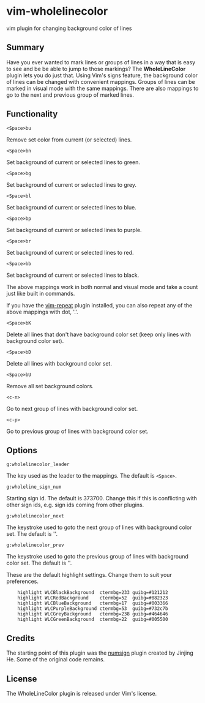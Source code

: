 # vim-wholelinecolor
vim plugin for changing background color of lines

## Summary

Have you ever wanted to mark lines or groups of lines in a way that is easy
to see and be be able to jump to those markings? The **WholeLineColor** plugin
lets you do just that. Using Vim's signs feature, the background color of
lines can be changed with convenient mappings. Groups of lines can be
marked in visual mode with the same mappings. There are also mappings to
go to the next and previous group of marked lines.

## Functionality

```vim
<Space>bu
```
Remove set color from current (or selected) lines.


```vim
<Space>bn
```
Set background of current or selected lines to green.


```vim
<Space>bg
```
Set background of current or selected lines to grey.


```vim
<Space>bl
```
Set background of current or selected lines to blue.


```vim
<Space>bp
```
Set background of current or selected lines to purple.


```vim
<Space>br
```
Set background of current or selected lines to red.


```vim
<Space>bb
```
Set background of current or selected lines to black.


The above mappings work in both normal and visual mode and take a count just
like built in commands.

If you have the [vim-repeat](https://github.com/tpope/vim-repeat) plugin
installed, you can also repeat any of the above mappings with dot, '.'.


```vim
<Space>bK
```
Delete all lines that don't have background color set (keep only lines with
background color set).


```vim
<Space>bD
```
Delete all lines with background color set.


```vim
<Space>bU
```
Remove all set background colors.


```vim
<c-n>
```
Go to next group of lines with background color set.


```vim
<c-p>
```
Go to previous group of lines with background color set.

## Options

```vim
g:wholelinecolor_leader
```
The key used as the leader to the mappings. The default is `<Space>`.

```vim
g:wholeline_sign_num
```
Starting sign id. The default is 373700. Change this if this is conflicting
with other sign ids, e.g. sign ids coming from other plugins.

```vim
g:wholelinecolor_next
```
The keystroke used to goto the next group of lines with background color set.
The default is '<c-n>'.

```vim
g:wholelinecolor_prev
```
The keystroke used to goto the previous group of lines with background color
set. The default is '<c-p>'.

These are the default highlight settings. Change them to suit your preferences.

```vim
    highlight WLCBlackBackground  ctermbg=233 guibg=#121212
    highlight WLCRedBackground    ctermbg=52  guibg=#882323
    highlight WLCBlueBackground   ctermbg=17  guibg=#003366
    highlight WLCPurpleBackground ctermbg=53  guibg=#732c7b
    highlight WLCGreyBackground   ctermbg=238 guibg=#464646
    highlight WLCGreenBackground  ctermbg=22  guibg=#005500
```

## Credits

The starting point of this plugin was the [numsign](https://github.com/vim-scripts/numsign.vim) plugin created by Jinjing He.
Some of the original code remains.

## License
The WholeLineColor plugin is released under Vim's license.

